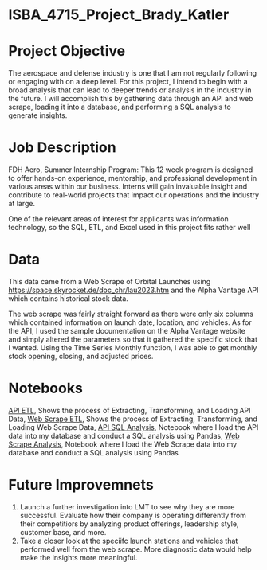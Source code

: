 # ISBA_4715_Project_Brady_Katler

# Project Objective
The aerospace and defense industry is one that I am not regularly following or engaging with on a deep level. For this project, I intend to begin with a broad analysis that can lead to deeper trends or analysis in the industry in the future. I will accomplish this by gathering data through an API and web scrape, loading it into a database, and performing a SQL analysis to generate insights.

# Job Description
FDH Aero, Summer Internship Program:
This 12 week program is designed to offer hands-on experience, mentorship, and professional development in various areas within our business. Interns will gain invaluable insight and contribute to real-world projects that impact our operations and the industry at large.

One of the relevant areas of interest for applicants was information technology, so the SQL, ETL, and Excel used in this project fits rather well

# Data

This data came from a Web Scrape of Orbital Launches using https://space.skyrocket.de/doc_chr/lau2023.htm and the Alpha Vantage API which contains historical stock data. 

The web scrape was fairly straight forward as there were only six columns which contained information on launch date, location, and vehicles. As for the API, I used the sample documentation on the Alpha Vantage website and simply altered the parameters so that it gathered the specific stock that I wanted. Using the Time Series Monthly function, I was able to get monthly stock opening, closing, and adjusted prices.

# Notebooks
[API ETL](./notebooks/API_ETL.ipynb), Shows the process of Extracting, Transforming, and Loading API Data,
[Web Scrape ETL](./notebooks/Web_Scrape_ETL.ipynb), Shows the process of Extracting, Transforming, and Loading Web Scrape Data,
[API SQL Analysis](./notebooks/API_SQL_Analysis.ipynb), Notebook where I load the API data into my database and conduct a SQL analysis using Pandas,
[Web Scrape Analysis](./notebooks/Web_Scrape_SQL_Analysis.ipynb), Notebook where I load the Web Scrape data into my database and conduct a SQL analysis using Pandas

# Future Improvemnets
  1. Launch a further investigation into LMT to see why they are more successful. Evaluate how their company is operating differently from their competitiors by analyzing product offerings, leadership style, customer base, and more.
  2. Take a closer look at the speciifc launch stations and vehicles that performed well from the web scrape. More diagnostic data would help make the insights more meaningful.
